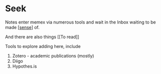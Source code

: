 # Seek

Notes enter memex via numerous tools and wait in the Inbox waiting to be made [[sense]] of.

And there are also things [[To read]]

Tools to explore adding here, include

1. Zotero - academic publications (mostly)
2. Diigo
3. Hypothes.is

[//begin]: # "Autogenerated link references for markdown compatibility"
[sense]: ../sense/sense "Sense"
[//end]: # "Autogenerated link references"